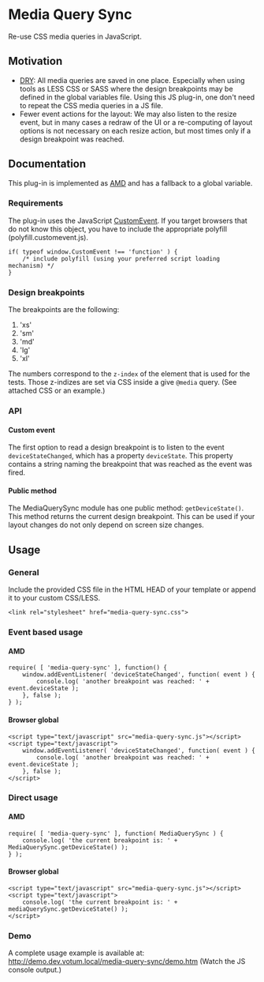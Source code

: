 # Media Query Sync

Re-use CSS media queries in JavaScript.

## Motivation

- [DRY](https://en.wikipedia.org/wiki/Don't_repeat_yourself): All media queries are saved in one place. Especially when using tools as LESS CSS or SASS where the design breakpoints may be defined in the global variables file. Using this JS plug-in, one don't need to repeat the CSS media queries in a JS file.
- Fewer event actions for the layout: We may also listen to the resize event, but in many cases a redraw of the UI or a re-computing of layout options is not necessary on each resize action, but most times only if a design breakpoint was reached.

## Documentation

This plug-in is implemented as [AMD](https://github.com/amdjs/amdjs-api/wiki) and has a fallback to a global variable.

### Requirements

The plug-in uses the JavaScript [CustomEvent](https://developer.mozilla.org/en-US/docs/Web/API/CustomEvent). If you target browsers that do not know this object, you have to include the appropriate polyfill (polyfill.customevent.js).

    if( typeof window.CustomEvent !== 'function' ) {
        /* include polyfill (using your preferred script loading mechanism) */
    }

### Design breakpoints

The breakpoints are the following:

1. 'xs'
2. 'sm'
3. 'md'
4. 'lg'
5. 'xl'

The numbers correspond to the `z-index`  of the element that is used for the tests. Those z-indizes are set via CSS inside a give `@media` query. (See attached CSS or an example.)

### API

#### Custom event

The first option to read a design breakpoint is to listen to the event `deviceStateChanged`, which has a property `deviceState`. This property contains a string naming the breakpoint that was reached as the event was fired.

#### Public method

The MediaQuerySync module has one public method: `getDeviceState()`. This method returns the current design breakpoint. This can be used if your layout changes do not only depend on screen size changes.

## Usage

### General

Include the provided CSS file in the HTML HEAD of your template or append it to your custom CSS/LESS.

    <link rel="stylesheet" href="media-query-sync.css">

### Event based usage

#### AMD

    require( [ 'media-query-sync' ], function() {
        window.addEventListener( 'deviceStateChanged', function( event ) {
            console.log( 'another breakpoint was reached: ' + event.deviceState );
        }, false );
    } );

#### Browser global

    <script type="text/javascript" src="media-query-sync.js"></script>
    <script type="text/javascript">
        window.addEventListener( 'deviceStateChanged', function( event ) {
            console.log( 'another breakpoint was reached: ' + event.deviceState );
        }, false );
    </script>

### Direct usage

#### AMD

    require( [ 'media-query-sync' ], function( MediaQuerySync ) {
        console.log( 'the current breakpoint is: ' + MediaQuerySync.getDeviceState() );
    } );

#### Browser global

    <script type="text/javascript" src="media-query-sync.js"></script>
    <script type="text/javascript">
        console.log( 'the current breakpoint is: ' + mediaQuerySync.getDeviceState() );
    </script>


### Demo

A complete usage example is available at: http://demo.dev.votum.local/media-query-sync/demo.htm (Watch the JS console output.)

